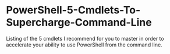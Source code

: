 # PowerShell-5-Cmdlets-To-Supercharge-Command-Line
Listing of the 5 cmdlets I recommend for you to master in order to accelerate your ability to use PowerShell from the command line.
